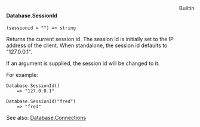 <div style="float:right"><span class="builtin">Builtin</span></div>

#### Database.SessionId

``` suneido
(sessionid = "") => string
```

Returns the current session id. The session id is initially set to the IP address of the client. When standalone, the session id defaults to "127.0.0.1".

If an argument is supplied, the session id will be changed to it.

For example:

``` suneido
Database.SessionId()
    => "127.0.0.1"

Database.SessionId("fred")
    => "fred"
```

See also: [Database.Connections](<Database.Connections.md>)